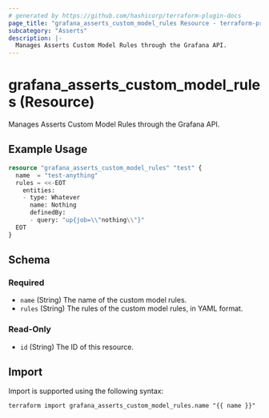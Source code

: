 ```yaml
---
# generated by https://github.com/hashicorp/terraform-plugin-docs
page_title: "grafana_asserts_custom_model_rules Resource - terraform-provider-grafana"
subcategory: "Asserts"
description: |-
  Manages Asserts Custom Model Rules through the Grafana API.
---
```


# grafana_asserts_custom_model_rules (Resource)

Manages Asserts Custom Model Rules through the Grafana API.

## Example Usage

```terraform
resource "grafana_asserts_custom_model_rules" "test" {
  name  = "test-anything"
  rules = <<-EOT
    entities:
    - type: Whatever
      name: Nothing
      definedBy:
      - query: "up{job=\\"nothing\\"}"
  EOT
}
```

<!-- schema generated by tfplugindocs -->
## Schema

### Required

- `name` (String) The name of the custom model rules.
- `rules` (String) The rules of the custom model rules, in YAML format.

### Read-Only

- `id` (String) The ID of this resource.

## Import

Import is supported using the following syntax:

```shell
terraform import grafana_asserts_custom_model_rules.name "{{ name }}"
```

